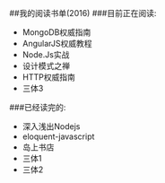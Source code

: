 ##我的阅读书单(2016)
###目前正在阅读:
  *  MongoDB权威指南
  *  AngularJS权威教程
  *  Node.Js实战
  *  设计模式之禅  
  *  HTTP权威指南  
  *  三体3  

###已经读完的:
  *  深入浅出Nodejs
  *  eloquent-javascript
  *  岛上书店
  *  三体1
  *  三体2
